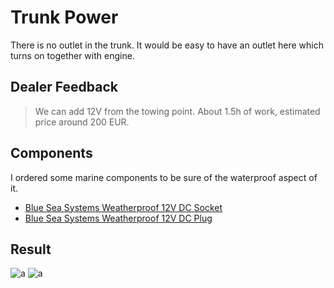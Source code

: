 # Trunk Power

There is no outlet in the trunk. It would be easy to have an outlet here which turns on together with engine.

## Dealer Feedback

> We can add 12V from the towing point. About 1.5h of work, estimated price around 200 EUR.

## Components

I ordered some marine components to be sure of the waterproof aspect of it.

* [Blue Sea Systems Weatherproof 12V DC Socket](https://www.12voltplanet.co.uk/blue-sea-systems-weatherproof-12v-dc-socket.html)
* [Blue Sea Systems Weatherproof 12V DC Plug](https://www.12voltplanet.co.uk/blue-sea-systems-weatherproof-12v-dc-plug.html)

## Result

![a](https://github.com/CumpsD/second-brain/raw/main/assets/ram/12v/12v-1.jpg "a")
![a](https://github.com/CumpsD/second-brain/raw/main/assets/ram/12v/12v-2.jpg "a")
